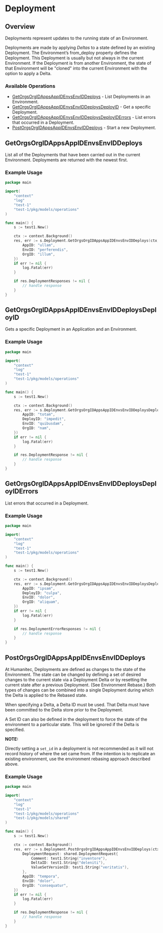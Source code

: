 # Deployment

## Overview

Deployments represent updates to the running state of an Environment.

Deployments are made by applying _Deltas_ to a state defined by an existing Deployment. The Environment’s from_deploy property defines the Deployment. This Deployment is usually but not always in the current Environment. If the Deployment is from another Environment, the state of that Environment will be "cloned" into the current Environment with the option to apply a Delta.
<SchemaDefinition schemaRef="#/components/schemas/DeploymentRequest" />


### Available Operations

* [GetOrgsOrgIDAppsAppIDEnvsEnvIDDeploys](#getorgsorgidappsappidenvsenviddeploys) - List Deployments in an Environment.
* [GetOrgsOrgIDAppsAppIDEnvsEnvIDDeploysDeployID](#getorgsorgidappsappidenvsenviddeploysdeployid) - Get a specific Deployment.
* [GetOrgsOrgIDAppsAppIDEnvsEnvIDDeploysDeployIDErrors](#getorgsorgidappsappidenvsenviddeploysdeployiderrors) - List errors that occurred in a Deployment.
* [PostOrgsOrgIDAppsAppIDEnvsEnvIDDeploys](#postorgsorgidappsappidenvsenviddeploys) - Start a new Deployment.

## GetOrgsOrgIDAppsAppIDEnvsEnvIDDeploys

List all of the Deployments that have been carried out in the current Environment. Deployments are returned with the newest first.

### Example Usage

```go
package main

import(
	"context"
	"log"
	"test-1"
	"test-1/pkg/models/operations"
)

func main() {
    s := test1.New()

    ctx := context.Background()
    res, err := s.Deployment.GetOrgsOrgIDAppsAppIDEnvsEnvIDDeploys(ctx, operations.GetOrgsOrgIDAppsAppIDEnvsEnvIDDeploysRequest{
        AppID: "ullam",
        EnvID: "perferendis",
        OrgID: "illum",
    })
    if err != nil {
        log.Fatal(err)
    }

    if res.DeploymentResponses != nil {
        // handle response
    }
}
```

## GetOrgsOrgIDAppsAppIDEnvsEnvIDDeploysDeployID

Gets a specific Deployment in an Application and an Environment.

### Example Usage

```go
package main

import(
	"context"
	"log"
	"test-1"
	"test-1/pkg/models/operations"
)

func main() {
    s := test1.New()

    ctx := context.Background()
    res, err := s.Deployment.GetOrgsOrgIDAppsAppIDEnvsEnvIDDeploysDeployID(ctx, operations.GetOrgsOrgIDAppsAppIDEnvsEnvIDDeploysDeployIDRequest{
        AppID: "totam",
        DeployID: "impedit",
        EnvID: "quibusdam",
        OrgID: "nam",
    })
    if err != nil {
        log.Fatal(err)
    }

    if res.DeploymentResponse != nil {
        // handle response
    }
}
```

## GetOrgsOrgIDAppsAppIDEnvsEnvIDDeploysDeployIDErrors

List errors that occurred in a Deployment.

### Example Usage

```go
package main

import(
	"context"
	"log"
	"test-1"
	"test-1/pkg/models/operations"
)

func main() {
    s := test1.New()

    ctx := context.Background()
    res, err := s.Deployment.GetOrgsOrgIDAppsAppIDEnvsEnvIDDeploysDeployIDErrors(ctx, operations.GetOrgsOrgIDAppsAppIDEnvsEnvIDDeploysDeployIDErrorsRequest{
        AppID: "ipsam",
        DeployID: "culpa",
        EnvID: "dolor",
        OrgID: "aliquam",
    })
    if err != nil {
        log.Fatal(err)
    }

    if res.DeploymentErrorResponses != nil {
        // handle response
    }
}
```

## PostOrgsOrgIDAppsAppIDEnvsEnvIDDeploys

At Humanitec, Deployments are defined as changes to the state of the Environment. The state can be changed by defining a set of desired changes to the current state via a Deployment Delta or by resetting the current state after a previous Deployment. (See Environment Rebase.) Both types of changes can be combined into a single Deployment during which the Delta is applied to the Rebased state.

When specifying a Delta, a Delta ID must be used. That Delta must have been committed to the Delta store prior to the Deployment.

A Set ID can also be defined in the deployment to force the state of the environment to a particular state. This will be ignored if the Delta is specified.

**NOTE:**

Directly setting a `set_id` in a deployment is not recommended as it will not record history of where the set came from. If the intention is to replicate an existing environment, use the environment rebasing approach described above.

### Example Usage

```go
package main

import(
	"context"
	"log"
	"test-1"
	"test-1/pkg/models/operations"
	"test-1/pkg/models/shared"
)

func main() {
    s := test1.New()

    ctx := context.Background()
    res, err := s.Deployment.PostOrgsOrgIDAppsAppIDEnvsEnvIDDeploys(ctx, operations.PostOrgsOrgIDAppsAppIDEnvsEnvIDDeploysRequest{
        DeploymentRequest: shared.DeploymentRequest{
            Comment: test1.String("inventore"),
            DeltaID: test1.String("deleniti"),
            ValueSetVersionID: test1.String("veritatis"),
        },
        AppID: "tempora",
        EnvID: "dolor",
        OrgID: "consequatur",
    })
    if err != nil {
        log.Fatal(err)
    }

    if res.DeploymentResponse != nil {
        // handle response
    }
}
```
